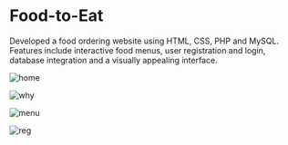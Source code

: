 # Food-to-Eat
Developed a food ordering website using HTML, CSS, PHP and MySQL. Features include interactive food menus, user registration and login, database integration and a visually appealing interface.

![home](https://github.com/user-attachments/assets/6756b137-eaf0-428a-8881-027f47182823)

![why](https://github.com/user-attachments/assets/9f45b523-828a-4186-9333-7181bda8b69e)

![menu](https://github.com/user-attachments/assets/10da3c8e-fab9-4860-afca-e709b5879e99)

![reg](https://github.com/user-attachments/assets/2359e161-bb2e-4783-b728-b162655004a6)
